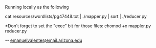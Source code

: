 Running locally as the following

cat resources/wordlists/pg47448.txt | ./mapper.py | sort | ./reducer.py

*Don't forget to set the "exec" bit for those files:
chomod +x mappler.py reducer.py

--
emanuelvalente@email.arizona.edu

